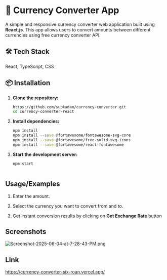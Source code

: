 
# 💱 Currency Converter App

A simple and responsive currency converter web application built using **React.js**. This app allows users to convert amounts between different currencies using free currency converter API.



## 🛠️ Tech Stack

 React, TypeScript, CSS


## 📦 Installation

1. **Clone the repository:**
   ```bash
   https://github.com/supkadam/currency-converter.git
   cd currency-converter-react

2. **Install dependencies:**

    ```bash
    npm install
    npm install --save @fortawesome/fontawesome-svg-core
    npm install --save @fortawesome/free-solid-svg-icons
    npm install --save @fortawesome/react-fontawesome

3. **Start the development server:**

    ```bash
    npm start


    
## Usage/Examples

1. Enter the amount.

  2. Select the currency you want to convert from and to.

  3. Get instant conversion results by clicking on **Get Exchange Rate** button


## Screenshots

![Screenshot-2025-06-04-at-7-28-43-PM.png](https://i.postimg.cc/W34p6bfm/Screenshot-2025-06-04-at-7-28-43-PM.png)


## Link

https://currency-converter-six-roan.vercel.app/